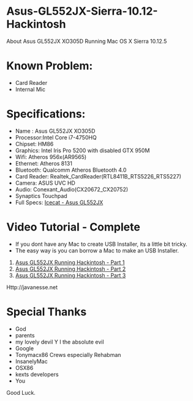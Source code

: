 # Asus-GL552JX-Sierra-10.12-Hackintosh
About Asus GL552JX XO305D Running Mac OS X Sierra 10.12.5

# Known Problem:
- Card Reader
- Internal Mic


# Specifications:
- Name : Asus GL552JX XO305D
- Processor:Intel Core i7-4750HQ
- Chipset: HM86
- Graphics: Intel Iris Pro 5200 with disabled GTX 950M
- Wifi: Atheros 956x(AR9565)
- Ethernet: Atheros 8131
- Bluetooth: Qualcomm Atheros Bluetooth 4.0
- Card Reader: Realtek_CardReader(RTL8411B_RTS5226_RTS5227)
- Camera: ASUS UVC HD
- Audio: Conexant_Audio(CX20672_CX20752)
- Synaptics Touchpad
- Full Specs: [Icecat - Asus GL552JX](http://icecat.us/en_in/p/asus/gl552jx-xo305d/notebook-portatili-GL552JX-XO305D-29898761.html)


# Video Tutorial - Complete
- If you dont have any Mac to create USB Installer, its a little bit tricky.
- The easy way is you can borrow a Mac to make an USB Installer.

1. [Asus GL552JX Running Hackintosh - Part 1](https://www.youtube.com/watch?v=sCnqkZjMLX8)
2. [Asus GL552JX Running Hackintosh - Part 2](https://www.youtube.com/watch?v=FAQUNGnBUTc)
3. [Asus GL552JX Running Hackintosh - Part 3](https://www.youtube.com/watch?v=_c2QRI0pRhI)

Http://javanesse.net

# Special Thanks
- God
- parents
- my lovely devil Y I the absolute evil
- Google
- Tonymacx86 Crews especially Rehabman
- InsanelyMac
- OSX86
- kexts developers
- You

Good Luck.
